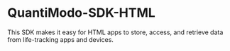 # QuantiModo-SDK-HTML
This SDK makes it easy for HTML apps to store, access, and retrieve data from life-tracking apps and devices.
